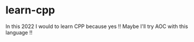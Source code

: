 # learn-cpp
In this 2022 I would to learn CPP because yes !!
Maybe I'll try AOC with this language !!